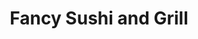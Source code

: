---
layout: place
title: "Fancy Sushi and Grill"
permalink: /florida/yulee/fancy-sushi-and-grill.html
stateAbbr: FL
stateName: Florida
cityName: Yulee
seo:
  name: "Fancy Sushi and Grill"
  type: Restaurant
  links: null
description: "Fancy Sushi and Grill serves delicious sushi in Yulee, Florida. Try fresh Japanese dishes for a great dining experience. "
place_id: ChIJX6fDtXYA5YgRUK5D8sKsETs
photos:
  - name: >-
      places/ChIJX6fDtXYA5YgRUK5D8sKsETs/photos/AeeoHcLEpzGdO_YoAmLqY5wcH9n0R6ZdQGGPqpl65YAE9ylPNUXqO1a8a2o8Gf_Z6Bz2BIQSkxzz2OGZ0oanFTLK9OCw6cCD0sQgoeh0t4P6D8yxq03vbGCrgMHyesyTklT6qIp-5AVoemgzyK2K9UQTQ3LdTxcDzDLV-NUnjELzIMHxLBr8FBMSBDq67Rf6gi_fVPNmC-PGF-53bUeZJmpFdW-tlMIUfzOfBghK61ENAS-RbDwtKpTaf3NuSyDrYbj_iF8pky2BJz3sfsbjs-yDaUxo8_-1dGQeXM6Kjn2FuTEgu8eMpPloKuSELrAhDIuVZ31_B6MVHBg7UzPQQTQNGrFs5INneNP7Bqe8krO8Qs9ZWSET_4nvoEXZLXg2_Vavp4pfu2Kx96WaCtA67w1t3ysT91Af0NyKfDZFrKlJz1Y
    widthPx: 3433
    heightPx: 2503
    authorAttributions:
      - displayName: Александр Костюк
        uri: https://maps.google.com/maps/contrib/100406082090398650810
        photoUri: >-
          https://lh3.googleusercontent.com/a-/ALV-UjX6HzUtSBBJuItsdLyxuk7q2ER2XLcc4obx59vlhnAXHq6o5cdc=s100-p-k-no-mo
    flagContentUri: >-
      https://www.google.com/local/imagery/report/?cb_client=maps_api_places.places_api&image_key=!1e10!2sCIHM0ogKEICAgIC2kq2bbQ&hl=en-US
    googleMapsUri: >-
      https://www.google.com/maps/place//data=!3m4!1e2!3m2!1sCIHM0ogKEICAgIC2kq2bbQ!2e10!4m2!3m1!1s0x88e50076b5c3a75f:0x3b11acc2f243ae50
  - name: >-
      places/ChIJX6fDtXYA5YgRUK5D8sKsETs/photos/AeeoHcIym01zA6X7hAuEiiO0gFKT07NNwWtVYdAI-rygK7SsXyHk77XaiDnbkNAC2aKPM5PEJ019yIywi1H8Q6ywPpAHz4jlVAWe_2cBw0Yuuw4s6j_bnWnshHJ6w1OmkKNe0Bq6wOUmU7ZJVpuLSOD2TCJe15azSEztK7hVDysCrLaejwbWaJlSPNIT0mSbwn8WiOOe2a9QaYGVbUuqG7-9005tE8s5DUM50FeKscDJjm92f-N1_dUVBgRZjgep1dMI2K9yJ9QPFx0biD_2_ny0M55I9HnXBlPKhbMIkGdikW0jfA
    widthPx: 3870
    heightPx: 2905
    authorAttributions:
      - displayName: Fancy Sushi and Grill
        uri: https://maps.google.com/maps/contrib/104240214018460433757
        photoUri: >-
          https://lh3.googleusercontent.com/a/ACg8ocLz6Vhk9EUpzksXPCvy9BDDjsVl35jRA8fmaLteiBrcNFw9LQ=s100-p-k-no-mo
    flagContentUri: >-
      https://www.google.com/local/imagery/report/?cb_client=maps_api_places.places_api&image_key=!1e10!2sAF1QipNzWnXhJBP-n7vcOodKxU3dG554qBesNvvr5EhD&hl=en-US
    googleMapsUri: >-
      https://www.google.com/maps/place//data=!3m4!1e2!3m2!1sAF1QipNzWnXhJBP-n7vcOodKxU3dG554qBesNvvr5EhD!2e10!4m2!3m1!1s0x88e50076b5c3a75f:0x3b11acc2f243ae50
  - name: >-
      places/ChIJX6fDtXYA5YgRUK5D8sKsETs/photos/AeeoHcIJ-zwsd9hg-dLpQSW85j8aOcX51KaUfNna_yqWqLvF9mX8qe1Tflxc1fEIMY5hIH6OeBEIHrGvZ1REsGFKqc-j_aIX9WMATQQBDcDqZpqUyJNSCUPryWF1ngvkuosa93HL2nXzVhiGay5cyCzB_bVkyVD2V0fI_GjEPeDoCpumGYs22MIlahwkL9VpUT6XRvm77rtsA3Ew9VbzWa5ER2BnE-YneNyVZmzfJIDfgRQZayoGDtKn6Qj320lguPovg6O4CgxnlCxWU0quKf8WmSGmU5iOq7J2eq6GO7VnEoW2sQ
    widthPx: 3646
    heightPx: 2050
    authorAttributions:
      - displayName: Fancy Sushi and Grill
        uri: https://maps.google.com/maps/contrib/104240214018460433757
        photoUri: >-
          https://lh3.googleusercontent.com/a/ACg8ocLz6Vhk9EUpzksXPCvy9BDDjsVl35jRA8fmaLteiBrcNFw9LQ=s100-p-k-no-mo
    flagContentUri: >-
      https://www.google.com/local/imagery/report/?cb_client=maps_api_places.places_api&image_key=!1e10!2sAF1QipPrbYQRd9_6s7w0p0rXLKZ_lNSYIGWGRfQFtUnv&hl=en-US
    googleMapsUri: >-
      https://www.google.com/maps/place//data=!3m4!1e2!3m2!1sAF1QipPrbYQRd9_6s7w0p0rXLKZ_lNSYIGWGRfQFtUnv!2e10!4m2!3m1!1s0x88e50076b5c3a75f:0x3b11acc2f243ae50
  - name: >-
      places/ChIJX6fDtXYA5YgRUK5D8sKsETs/photos/AeeoHcLjcaPEDArFI728KjhqcA5BZHQz92FmF7SD226jcGcZl3X49ShxD-JQsUcKh-nGHIOOVGP-kffZtEuXV6Va7gIAsvUU49prYDASx7KMEct0PRh_Rp4CZghb6mxoh0zxSyxDEgDRB2IDJLqBTjWoJedqTtPXZO9q6dWDqkbp-RSoGjC9enf4leElxMHUcDW-OWraVMUYNTosREJnH1M1PI_vfjAqT74-y6sjWvMhAVQdk4wCgjsS3SZhYfWsqfca_B3QbISZm_SSAzlLlA6ppTgEZiNZqwMxFDhjNfrwBSP7J20JPNrVNlKu6m10Ge6L650EWZX--LZw9ZkrLFTaZsaoAvUnVNp4PQwlsktn74_ee8PVc65PP-IfWvH-6LCuQ41qCme7H9CuxL9KzgUtvruc0bAlZvDGbo8yIzdNfFJuTA
    widthPx: 4032
    heightPx: 3024
    authorAttributions:
      - displayName: John Ciaccio
        uri: https://maps.google.com/maps/contrib/108363770262871732484
        photoUri: >-
          https://lh3.googleusercontent.com/a-/ALV-UjUzpMsoXl3pJJfghpgSChUNTEN6wpmMHIZv5MbZSshUACxiNbx4=s100-p-k-no-mo
    flagContentUri: >-
      https://www.google.com/local/imagery/report/?cb_client=maps_api_places.places_api&image_key=!1e10!2sCIHM0ogKEICAgICHoom1fQ&hl=en-US
    googleMapsUri: >-
      https://www.google.com/maps/place//data=!3m4!1e2!3m2!1sCIHM0ogKEICAgICHoom1fQ!2e10!4m2!3m1!1s0x88e50076b5c3a75f:0x3b11acc2f243ae50
  - name: >-
      places/ChIJX6fDtXYA5YgRUK5D8sKsETs/photos/AeeoHcKTkFTVIZxL5I1JqE8YX-EKJ-L-yk3NoMkkhrCV0rN87rBTHX0E4n9jVMKko9ZBWNpGMFBbLWLUHdHHuRBV1SRYdcPd6ikiMYSIIqrGL6-l7ySeVyGa_TeZjcT1FygUrd5cxyb0ILdjDuYZHmIkYZdCktJfyzHSoucP5TEeFik4oUkwNg1xNZQXTz3CP-FNcPiVtMbq0ospe0buafOwbu9P6vYvrdmuKr5KSdm9Xf7KhrBTedsQV2b-iClyf0IcHSdZwBfRx2zKm7pmYrYapXzsf1l6NFSMWx2sXcFMpyHDOA
    widthPx: 3024
    heightPx: 3149
    authorAttributions:
      - displayName: Fancy Sushi and Grill
        uri: https://maps.google.com/maps/contrib/104240214018460433757
        photoUri: >-
          https://lh3.googleusercontent.com/a/ACg8ocLz6Vhk9EUpzksXPCvy9BDDjsVl35jRA8fmaLteiBrcNFw9LQ=s100-p-k-no-mo
    flagContentUri: >-
      https://www.google.com/local/imagery/report/?cb_client=maps_api_places.places_api&image_key=!1e10!2sAF1QipO3VJsga-cT1iRTY4A5SJq_x2kxfaT43XUKSQVR&hl=en-US
    googleMapsUri: >-
      https://www.google.com/maps/place//data=!3m4!1e2!3m2!1sAF1QipO3VJsga-cT1iRTY4A5SJq_x2kxfaT43XUKSQVR!2e10!4m2!3m1!1s0x88e50076b5c3a75f:0x3b11acc2f243ae50
  - name: >-
      places/ChIJX6fDtXYA5YgRUK5D8sKsETs/photos/AeeoHcJsHdGHl4AFKciHs_wDvFxIp_JoJ-e3s0XUyKFx2pbVKcRlTGABOvJGg8QT3BFtzWr-M8u1MOV2yIBDZzIkuDJnQws2GTscYJxazlMU7L2W9LejbA0q3vY3soI6IAo5D67lQF_Bl_TFFvLI3RZPxB8FP7QyJLpcvGJD_3xkDpD3GC7bBSfyq552H2iSoz9uBmSbKla-ESwWZjMgqEoNl7L_Mn8QexMWVg-mFmZ7MRQ8eVYmfeTxMjp5D-liRIEr7JxxGv4A3EgHpFTwAOAfPH9L9GsifvRkiJINua6RvNpxTnQjbQggXMVVK_NmYI0oF1qZItvkLy1OA_l17yNL_SNe3X9h2isaJbbMHprZaL3v9OWTHPBaz6wG1VyQnRhJ6P4eSfpJFxBWaolGjMjAGVB-B8e_boI4DWdTYZnQ2ss
    widthPx: 4032
    heightPx: 3024
    authorAttributions:
      - displayName: Lisa Miller
        uri: https://maps.google.com/maps/contrib/113485252832096957696
        photoUri: >-
          https://lh3.googleusercontent.com/a/ACg8ocJ44rPZK3G0jqTwpOz-RyZrpe0bBkanethnE3gPYCcWm2mhbA=s100-p-k-no-mo
    flagContentUri: >-
      https://www.google.com/local/imagery/report/?cb_client=maps_api_places.places_api&image_key=!1e10!2sCIHM0ogKEICAgIDzv5yhLw&hl=en-US
    googleMapsUri: >-
      https://www.google.com/maps/place//data=!3m4!1e2!3m2!1sCIHM0ogKEICAgIDzv5yhLw!2e10!4m2!3m1!1s0x88e50076b5c3a75f:0x3b11acc2f243ae50
  - name: >-
      places/ChIJX6fDtXYA5YgRUK5D8sKsETs/photos/AeeoHcKNSYjoax8ndCOR5A7vUa_FSfei1wGMduH7vnOUfMYThoTld5NN1SQU6szE8wmV6Ik1fvCEy_3u7BX-cerD3Qzt2YeWivWu_OB7HTk0oLSJcm7DwKOjWxwwzfC2dTg52XbiUuEyBOBhAcVUcljmqGnf0dijZlCEIb7hFNXPx3v-X6KcZGIz21kAATc2lWaOw_j9bo3aq6fnODdzDNVgSg3ZTDdNvNiQXNMwSiWjSGI9S_3EhzizHskRxlBVEld9kCqV4OopLJRj_6mqhnn71854LMUWCeJZNgNlqOPY3kDHsCB11y-v4tXHIi8o38JB36kxLgkVgDwC_7SEACpZ-b--NhRjxzMiBzvDcstkOO5Yx_l2U6ueIBtvo4spl1e-6buEx8xT9hQy9oGqrZUjk94KZg2zLp_325G-ZUlpPoYGl6KQ
    widthPx: 4032
    heightPx: 3024
    authorAttributions:
      - displayName: Ron Gonzales
        uri: https://maps.google.com/maps/contrib/106989250309728071942
        photoUri: >-
          https://lh3.googleusercontent.com/a-/ALV-UjWkS2QDpoTdO79qMYXT14236O2J_frzd_9tmbGpPPfnJt5NUEsFXw=s100-p-k-no-mo
    flagContentUri: >-
      https://www.google.com/local/imagery/report/?cb_client=maps_api_places.places_api&image_key=!1e10!2sCIHM0ogKEICAgICRyanjyAE&hl=en-US
    googleMapsUri: >-
      https://www.google.com/maps/place//data=!3m4!1e2!3m2!1sCIHM0ogKEICAgICRyanjyAE!2e10!4m2!3m1!1s0x88e50076b5c3a75f:0x3b11acc2f243ae50
  - name: >-
      places/ChIJX6fDtXYA5YgRUK5D8sKsETs/photos/AeeoHcKcETRq7QckaGKmzEjGgSFm2LwSTEEM_E0rmNhRw_RRKEI9NBYWGfOWgEDUiS1nuYTz2iy3aFdfThMMM81O9AJOi8ZEa81U47wmfAI6vZQ-177JDjna75c9ZPx-zKy4Y2VznkADfeO-KqSvsfOawRMGKaw2X-wWh3Se7Cc5UdcLcMlTLu3MyukOKfXw4qJf8rM4_5ijuzdKiZiB2_DsMMv8nu3nT_B2u2nER3nAX-1BYMIEnuilnl-zy6Gtf-BCFUsjIQTTZhoFK87A_-Kzw9OAf9s1xjURD4fQb5q2keEuwpGK4UBLIlQAAc1FAxngqwWUxhm9yqGL1jHmyeJUsUMCojHwNBcnq-uP6A3Hi4G_9LjVNj6GNtaaJpneA1Z_vHPQrzK-rJsDhFb7L0NHKUP5wbpAfe5KYHxqWJfLWlASTFZO
    widthPx: 4032
    heightPx: 3024
    authorAttributions:
      - displayName: Александр Костюк
        uri: https://maps.google.com/maps/contrib/100406082090398650810
        photoUri: >-
          https://lh3.googleusercontent.com/a-/ALV-UjX6HzUtSBBJuItsdLyxuk7q2ER2XLcc4obx59vlhnAXHq6o5cdc=s100-p-k-no-mo
    flagContentUri: >-
      https://www.google.com/local/imagery/report/?cb_client=maps_api_places.places_api&image_key=!1e10!2sCIHM0ogKEICAgIC2kobZgwE&hl=en-US
    googleMapsUri: >-
      https://www.google.com/maps/place//data=!3m4!1e2!3m2!1sCIHM0ogKEICAgIC2kobZgwE!2e10!4m2!3m1!1s0x88e50076b5c3a75f:0x3b11acc2f243ae50
  - name: >-
      places/ChIJX6fDtXYA5YgRUK5D8sKsETs/photos/AeeoHcILrgyIhlTWRka7rp4oKrm-ZzO0GQbLh8srNosqLVhtD-fXXyeIp6N61BksyVFTqyECGCbYV0awikwrLeX2ejiJLvKXe6K_fhndEDD87vlrncxIFKC_BMdHl--IFgqzdOgoj9P-iFf2XoSN0T4RCodGKNU625zTx0OElP1xFCc3O0igq3AZrjG2LaovAtgKKXCZJ2C__fE6SpmObdZ8_-ipbVZSqYtM7SmGt_2KMTjPCrNgCO-iaL-VjDt6RIoe-2G1PZGMrlw3uNkqRN4tE2Hl5BIMQQfIiWBX0cH09Pw1vov6AXa7Tnth0GOeoQgXzvWFiBeHi38jGkLkgHCBca1BosD1dTDmMnJ_kjQd8_d-e0FGqlcNUVtyC4IJEzYKqA5MAiM72dkJmMW0CgYxEb8Qa45SKf73mvTrMsm6lcsi2rY
    widthPx: 4032
    heightPx: 3024
    authorAttributions:
      - displayName: John Cagle
        uri: https://maps.google.com/maps/contrib/107423842996457987292
        photoUri: >-
          https://lh3.googleusercontent.com/a-/ALV-UjXg0PUh1JMqLLXqJRgmVMBNcQOEkp0MpxA18l6evVNHEE1BeWoN=s100-p-k-no-mo
    flagContentUri: >-
      https://www.google.com/local/imagery/report/?cb_client=maps_api_places.places_api&image_key=!1e10!2sCIHM0ogKEICAgIDV8-DY8AE&hl=en-US
    googleMapsUri: >-
      https://www.google.com/maps/place//data=!3m4!1e2!3m2!1sCIHM0ogKEICAgIDV8-DY8AE!2e10!4m2!3m1!1s0x88e50076b5c3a75f:0x3b11acc2f243ae50
  - name: >-
      places/ChIJX6fDtXYA5YgRUK5D8sKsETs/photos/AeeoHcKeGQ-ZvYQpULxBIb56rJn76gQ11-TS7jwJLWwuREjUT0QUb93_7100tVhO5WCX0jqIPDX2jdBgobUA1QeDuT-DyM2_3fyCIQfIqb973ZZ4k1IJcP5FdFFsuNBZmasZj8Zjx4p5nKrR_e90u0UrhjZ7jOoNQwtWYDRnVOoNcBz9diAUukuwlABLD0zZAvULgJ5cLMlN7s28AGT3fbu_5H2yj8LXMGzjsL-4wIFjpomln-3Bw1Nm9zVMj4712NNbdeOWdXU5jkkvLEj64oQJDHoZ87LTIB3ACM0jTPA_dF_LEOg2UvsEBQ-gzQAGIc-cNN3gnJ02mnjIUhSFVx-BffzHBJhtX2kuMPhEo_IUw9Z4s4nIeO-fSU-F18hMRq37k604AoPzjNdootYKqdEvpJOmz_g_UntYcZqo7q4o9H1BcXU
    widthPx: 3480
    heightPx: 4640
    authorAttributions:
      - displayName: matthew greeenwood
        uri: https://maps.google.com/maps/contrib/113173223731681539208
        photoUri: >-
          https://lh3.googleusercontent.com/a-/ALV-UjVyBDc6URWnm27CB03QCYPdpJ9NoHWTmPA-ptlmWw02OYQLEKhPyg=s100-p-k-no-mo
    flagContentUri: >-
      https://www.google.com/local/imagery/report/?cb_client=maps_api_places.places_api&image_key=!1e10!2sCIHM0ogKEICAgID48I35lAE&hl=en-US
    googleMapsUri: >-
      https://www.google.com/maps/place//data=!3m4!1e2!3m2!1sCIHM0ogKEICAgID48I35lAE!2e10!4m2!3m1!1s0x88e50076b5c3a75f:0x3b11acc2f243ae50
address: 463875 E State Rd 200, Yulee, FL 32097, USA
street: 463875 E State Rd 200
city: Yulee
state: FL
zip: '32097'
country: USA
neighborhood: null
latitude: '30.625988'
longitude: '-81.544635'
accessibility_options:
  wheelchairAccessibleParking: true
  wheelchairAccessibleEntrance: true
  wheelchairAccessibleRestroom: true
  wheelchairAccessibleSeating: true
business_status: OPERATIONAL
name: Fancy Sushi and Grill
google_maps_links:
  directionsUri: >-
    https://www.google.com/maps/dir//''/data=!4m7!4m6!1m1!4e2!1m2!1m1!1s0x88e50076b5c3a75f:0x3b11acc2f243ae50!3e0
  placeUri: https://maps.google.com/?cid=4256373076129984080
  writeAReviewUri: >-
    https://www.google.com/maps/place//data=!4m3!3m2!1s0x88e50076b5c3a75f:0x3b11acc2f243ae50!12e1
  reviewsUri: >-
    https://www.google.com/maps/place//data=!4m4!3m3!1s0x88e50076b5c3a75f:0x3b11acc2f243ae50!9m1!1b1
  photosUri: >-
    https://www.google.com/maps/place//data=!4m3!3m2!1s0x88e50076b5c3a75f:0x3b11acc2f243ae50!10e5
primary_type: Sushi Restaurant
opening_hours:
  regular: null
  current: null
secondary_opening_hours:
  regular:
    weekdayDescriptions: null
    type: null
  current:
    weekdayDescriptions: null
    type: null
phone: null
price_level: null
price_range: null
rating: null
rating_count: 0
website: null
reviews: null
parking_options: null
payment_options: null
allow_dogs: null
curbside_pickup: null
delivery: null
dine_in: null
good_for_children: null
good_for_groups: null
good_for_sports: null
live_music: null
menu_for_children: null
outdoor_seating: null
reservable: null
restroom: null
serves_beer: null
serves_breakfast: null
serves_brunch: null
serves_cocktails: null
serves_coffee: null
serves_dinner: null
serves_dessert: null
serves_lunch: null
serves_vegetarian_food: null
serves_wine: null
takeout: null
summary: null

---
